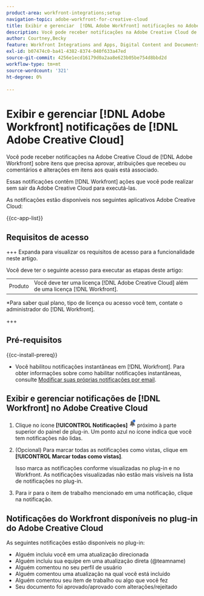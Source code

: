 ```yaml
---
product-area: workfront-integrations;setup
navigation-topic: adobe-workfront-for-creative-cloud
title: Exibir e gerenciar  [!DNL Adobe Workfront] notificações no Adobe Creative Cloud
description: Você pode receber notificações na Adobe Creative Cloud de [!DNL Adobe Workfront] sobre itens que precisa aprovar, atribuições que recebeu ou comentários e alterações em itens aos quais está associado.
author: Courtney,Becky
feature: Workfront Integrations and Apps, Digital Content and Documents
exl-id: b07474c0-ba41-4382-8374-040f633a47ed
source-git-commit: 4256e1ecd16179d0a2aa8e623b05be754d8bbd2d
workflow-type: tm+mt
source-wordcount: '321'
ht-degree: 0%

---
```


# Exibir e gerenciar [!DNL Adobe Workfront] notificações de [!DNL Adobe Creative Cloud]

Você pode receber notificações na Adobe Creative Cloud de [!DNL Adobe Workfront] sobre itens que precisa aprovar, atribuições que recebeu ou comentários e alterações em itens aos quais está associado.

Essas notificações contêm [!DNL Workfront] ações que você pode realizar sem sair da Adobe Creative Cloud para executá-las.

As notificações estão disponíveis nos seguintes aplicativos Adobe Creative Cloud:

{{cc-app-list}}

## Requisitos de acesso

+++ Expanda para visualizar os requisitos de acesso para a funcionalidade neste artigo.

Você deve ter o seguinte acesso para executar as etapas deste artigo:

<table style="table-layout:auto"> 
 <col> 
 </col> 
 <col> 
 </col> 
 <tbody> 
  <tr> 
   <!--<td role="rowheader">[!DNL Adobe Workfront] plan*</td> 
   <td> <p>[!UICONTROL Pro] or higher</p> </td> 
  </tr> 
  <tr data-mc-conditions=""> 
   <td role="rowheader">[!DNL Adobe Workfront] license*</td> 
   <td> <p>[!UICONTROL Work] or [!UICONTROL Plan]</p> </td> 
  </tr> -->
  <tr> 
   <td role="rowheader">Produto</td> 
   <td>Você deve ter uma licença [!DNL Adobe Creative Cloud] além de uma licença [!DNL Workfront].</td> 
  </tr> 
 </tbody> 
</table>

&#42;Para saber qual plano, tipo de licença ou acesso você tem, contate o administrador do [!DNL Workfront].

+++

## Pré-requisitos

{{cc-install-prereq}}

* Você habilitou notificações instantâneas em [!DNL Workfront]. Para obter informações sobre como habilitar notificações instantâneas, consulte [Modificar suas próprias notificações por email](/help/quicksilver/workfront-basics/using-notifications/activate-or-deactivate-your-own-event-notifications.md).

## Exibir e gerenciar notificações de [!DNL Workfront] no Adobe Creative Cloud

1. Clique no ícone **[!UICONTROL Notificações]** ![Ícone Notificações](assets/cc-plugin-notifications-icon.png) próximo à parte superior do painel de plug-in. Um ponto azul no ícone indica que você tem notificações não lidas.
1. (Opcional) Para marcar todas as notificações como vistas, clique em **[!UICONTROL Marcar todas como vistas]**.

   Isso marca as notificações conforme visualizadas no plug-in e no Workfront. As notificações visualizadas não estão mais visíveis na lista de notificações no plug-in.

1. Para ir para o item de trabalho mencionado em uma notificação, clique na notificação.

## Notificações do Workfront disponíveis no plug-in do Adobe Creative Cloud

As seguintes notificações estão disponíveis no plug-in:


* Alguém incluiu você em uma atualização direcionada
* Alguém incluiu sua equipe em uma atualização direta (@teamname)
* Alguém comentou no seu perfil de usuário
* Alguém comentou uma atualização na qual você está incluído
* Alguém comentou seu item de trabalho ou algo que você fez
* Seu documento foi aprovado/aprovado com alterações/rejeitado

